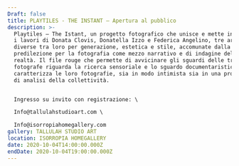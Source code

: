 ```yaml
---
Draft: false
title: PLAYTILES - THE INSTANT — Apertura al pubblico
description: >-
  Playtiles – The Istant, un progetto fotografico che unisce e mette in dialogo
  i lavori di Donata Clovis, Donatella Izzo e Federica Angelino, tre artiste
  diverse tra loro per generazione, estetica e stile, accomunate dalla
  predilezione per la fotografia come mezzo narrativo e di indagine della
  realtà. Il file rouge che permette di avvicinare gli sguardi delle tre
  fotografe riguarda la ricerca sensoriale e lo sguardo documentaristico che
  caratterizza le loro fotografie, sia in modo intimista sia in una prospettiva
  di analisi della collettività.


  Ingresso su invito con registrazione: \

  Info@tallulahstudioart.com \

  Info@isorropiahomegallery.com
gallery: TALLULAH STUDIO ART
location: ISORROPIA HOMEGALLERY
date: 2020-10-04T14:00:00.000Z
endDate: 2020-10-04T19:00:00.000Z
---
```

